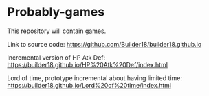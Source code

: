 # Probably-games
This repository will contain games.

Link to source code: https://github.com/Builder18/builder18.github.io

Incremental version of HP Atk Def: 
https://builder18.github.io/HP%20Atk%20Def/index.html

Lord of time, prototype incremental about having limited time: 
https://builder18.github.io/Lord%20of%20time/index.html
